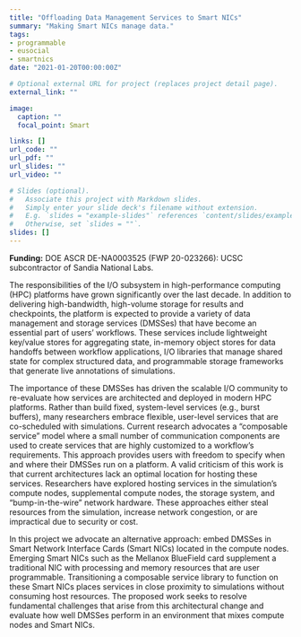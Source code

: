 ```yaml
---
title: "Offloading Data Management Services to Smart NICs"
summary: "Making Smart NICs manage data."
tags:
- programmable
- eusocial
- smartnics
date: "2021-01-20T00:00:00Z"

# Optional external URL for project (replaces project detail page).
external_link: ""

image:
  caption: ""
  focal_point: Smart

links: []
url_code: ""
url_pdf: ""
url_slides: ""
url_video: ""

# Slides (optional).
#   Associate this project with Markdown slides.
#   Simply enter your slide deck's filename without extension.
#   E.g. `slides = "example-slides"` references `content/slides/example-slides.md`.
#   Otherwise, set `slides = ""`.
slides: []
---
```


**Funding:** DOE ASCR DE-NA0003525 (FWP 20-023266): UCSC subcontractor of Sandia National Labs.   

The responsibilities of the I/O subsystem in high-performance computing (HPC) platforms have grown significantly over the last decade. In addition to delivering high-bandwidth, high-volume storage for results and checkpoints, the platform is expected to provide a variety of data management and storage services (DMSSes) that have become an essential part of users’ workflows. These services include lightweight key/value stores for aggregating state, in-memory object stores for data handoffs between workflow applications, I/O libraries that manage shared state for complex structured data, and programmable storage frameworks that generate live annotations of simulations.

The importance of these DMSSes has driven the scalable I/O community to re-evaluate how services are architected and deployed in modern HPC platforms. Rather than build fixed, system-level services (e.g., burst buffers), many researchers embrace flexible, user-level services that are co-scheduled with simulations. Current research advocates a “composable service” model where a small number of communication components are used to create services that are highly customized to a workflow’s requirements. This approach provides users with freedom to specify when and where their DMSSes run on a platform. A valid criticism of this work is that current architectures lack an optimal location for hosting these services. Researchers have explored hosting services in the simulation’s compute nodes, supplemental compute nodes, the storage system, and “bump-in-the-wire” network hardware. These approaches either steal resources from the simulation, increase network congestion, or are impractical due to security or cost.

In this project we advocate an alternative approach: embed DMSSes in Smart Network Interface Cards (Smart NICs) located in the compute nodes. Emerging Smart NICs such as the Mellanox BlueField card supplement a traditional NIC with processing and memory resources that are user programmable. Transitioning a composable service library to function on these Smart NICs places services in close proximity to simulations without consuming host resources. The proposed work seeks to resolve fundamental challenges that arise from this architectural change and evaluate how well DMSSes perform in an environment that mixes compute nodes and Smart NICs.
